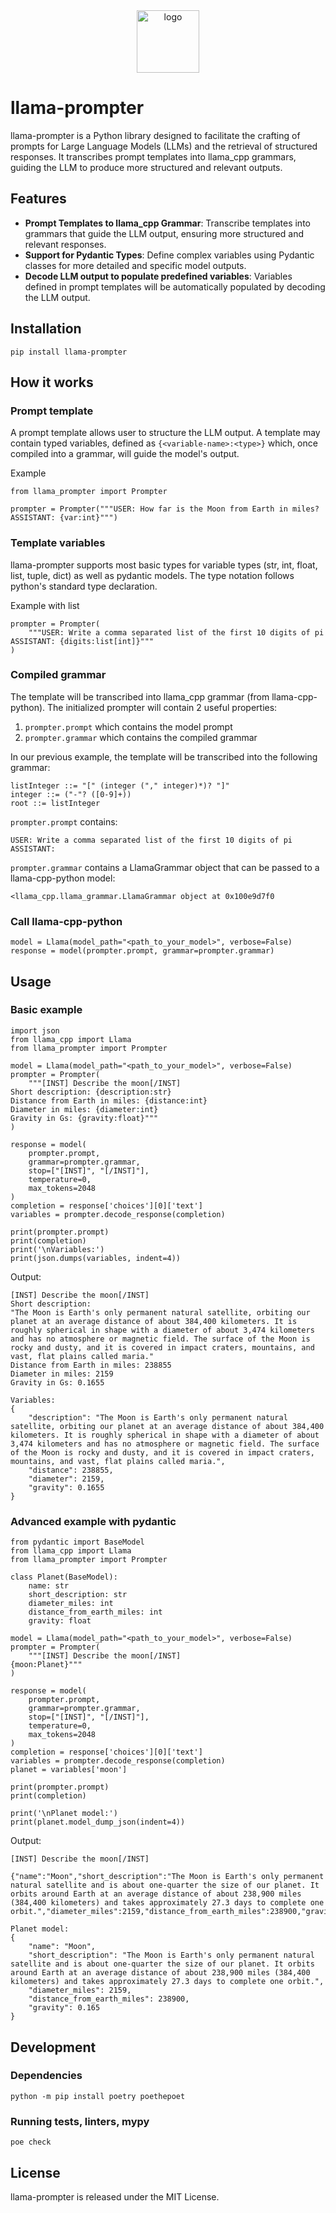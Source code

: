 <div align="center">
   <img alt="logo" height="100px" src="https://gitlab.com/uploads/-/system/project/avatar/51880384/llama-prompt2.png">
</div>

# llama-prompter
llama-prompter is a Python library designed to facilitate the crafting of prompts for Large Language Models (LLMs) and the retrieval of structured responses.
It transcribes prompt templates into llama_cpp grammars, guiding the LLM to produce more structured and relevant outputs.

## Features

- **Prompt Templates to llama_cpp Grammar**: Transcribe templates into grammars that guide the LLM output, ensuring more structured and relevant responses.
- **Support for Pydantic Types**: Define complex variables using Pydantic classes for more detailed and specific model outputs.
- **Decode LLM output to populate predefined variables**: Variables defined in prompt templates will be automatically populated by decoding the LLM output.

## Installation

```
pip install llama-prompter
```

## How it works

### Prompt template
A prompt template allows user to structure the LLM output.
A template may contain typed variables, defined as `{<variable-name>:<type>}` which, once compiled into a grammar, will guide the model's output.

Example
```
from llama_prompter import Prompter

prompter = Prompter("""USER: How far is the Moon from Earth in miles?
ASSISTANT: {var:int}""")
```

### Template variables
llama-prompter supports most basic types for variable types (str, int, float, list, tuple, dict) as well as pydantic models.
The type notation follows python's standard type declaration.

Example with list
```
prompter = Prompter(
    """USER: Write a comma separated list of the first 10 digits of pi
ASSISTANT: {digits:list[int]}"""
)
```

### Compiled grammar
The template will be transcribed into llama_cpp grammar (from llama-cpp-python).
The initialized prompter will contain 2 useful properties:
1. `prompter.prompt` which contains the model prompt
2. `prompter.grammar` which contains the compiled grammar

In our previous example, the template will be transcribed into the following grammar:
```
listInteger ::= "[" (integer ("," integer)*)? "]"
integer ::= ("-"? ([0-9]+))
root ::= listInteger
```

`prompter.prompt` contains:
```
USER: Write a comma separated list of the first 10 digits of pi
ASSISTANT:
```
`prompter.grammar` contains a LlamaGrammar object that can be passed to a llama-cpp-python model:
```
<llama_cpp.llama_grammar.LlamaGrammar object at 0x100e9d7f0
```

### Call llama-cpp-python

```
model = Llama(model_path="<path_to_your_model>", verbose=False)
response = model(prompter.prompt, grammar=prompter.grammar)
```

## Usage

### Basic example
```
import json
from llama_cpp import Llama
from llama_prompter import Prompter

model = Llama(model_path="<path_to_your_model>", verbose=False)
prompter = Prompter(
    """[INST] Describe the moon[/INST]
Short description: {description:str}
Distance from Earth in miles: {distance:int}
Diameter in miles: {diameter:int}
Gravity in Gs: {gravity:float}"""
)

response = model(
    prompter.prompt,
    grammar=prompter.grammar,
    stop=["[INST]", "[/INST]"],
    temperature=0,
    max_tokens=2048
)
completion = response['choices'][0]['text']
variables = prompter.decode_response(completion)

print(prompter.prompt)
print(completion)
print('\nVariables:')
print(json.dumps(variables, indent=4))
```
Output:
```
[INST] Describe the moon[/INST]
Short description:
"The Moon is Earth's only permanent natural satellite, orbiting our planet at an average distance of about 384,400 kilometers. It is roughly spherical in shape with a diameter of about 3,474 kilometers and has no atmosphere or magnetic field. The surface of the Moon is rocky and dusty, and it is covered in impact craters, mountains, and vast, flat plains called maria."
Distance from Earth in miles: 238855
Diameter in miles: 2159
Gravity in Gs: 0.1655

Variables:
{
    "description": "The Moon is Earth's only permanent natural satellite, orbiting our planet at an average distance of about 384,400 kilometers. It is roughly spherical in shape with a diameter of about 3,474 kilometers and has no atmosphere or magnetic field. The surface of the Moon is rocky and dusty, and it is covered in impact craters, mountains, and vast, flat plains called maria.",
    "distance": 238855,
    "diameter": 2159,
    "gravity": 0.1655
}
```
### Advanced example with pydantic

```import json
from pydantic import BaseModel
from llama_cpp import Llama
from llama_prompter import Prompter

class Planet(BaseModel):
    name: str
    short_description: str
    diameter_miles: int
    distance_from_earth_miles: int
    gravity: float

model = Llama(model_path="<path_to_your_model>", verbose=False)
prompter = Prompter(
    """[INST] Describe the moon[/INST]
{moon:Planet}"""
)

response = model(
    prompter.prompt,
    grammar=prompter.grammar,
    stop=["[INST]", "[/INST]"],
    temperature=0,
    max_tokens=2048
)
completion = response['choices'][0]['text']
variables = prompter.decode_response(completion)
planet = variables['moon']

print(prompter.prompt)
print(completion)

print('\nPlanet model:')
print(planet.model_dump_json(indent=4))
```
Output:
```
[INST] Describe the moon[/INST]

{"name":"Moon","short_description":"The Moon is Earth's only permanent natural satellite and is about one-quarter the size of our planet. It orbits around Earth at an average distance of about 238,900 miles (384,400 kilometers) and takes approximately 27.3 days to complete one orbit.","diameter_miles":2159,"distance_from_earth_miles":238900,"gravity":0.165}

Planet model:
{
    "name": "Moon",
    "short_description": "The Moon is Earth's only permanent natural satellite and is about one-quarter the size of our planet. It orbits around Earth at an average distance of about 238,900 miles (384,400 kilometers) and takes approximately 27.3 days to complete one orbit.",
    "diameter_miles": 2159,
    "distance_from_earth_miles": 238900,
    "gravity": 0.165
}
```

## Development

### Dependencies
```
python -m pip install poetry poethepoet
```

### Running tests, linters, mypy
```
poe check
```


## License

llama-prompter is released under the MIT License.
